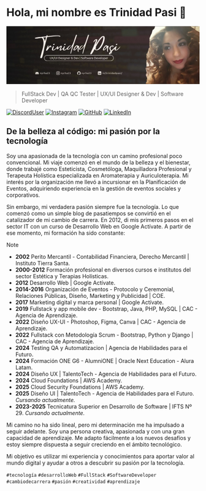 # Hola, mi nombre es Trinidad Pasi 👋
![ImagenPerfil](/img/banner_github_nyrha23.jpg) 
> FullStack Dev | QA QC Tester | UX/UI Designer & Dev | Software Developer 

[![DiscordUser](https://img.shields.io/badge/nyrha23-5865F2?style=flat-square&logo=discord&logoColor=white&labelColor=101010)](https://discord.com/) 
[![Instagram](https://img.shields.io/badge/nyrha23-E4405F?style=flat-square&logo=instagram&logoColor=white&labelColor=101010)](https://www.instagram.com/nyrha23/) 
[![GitHub](https://img.shields.io/badge/nyrha23-C71585?style=flat-square&logo=github&logoColor=white&labelColor=101010)](https://github.com/nyrha23) 
[![LinkedIn](https://img.shields.io/badge/in%2Ftrinidadpasi-%230A66C2?style=flat-square&logo=linkedin&logoColor=white&label=in&labelColor=101010)](https://www.linkedin.com/in/trinidadpasi/) 

## De la belleza al código: mi pasión por la tecnología

Soy una apasionada de la tecnología con un camino profesional poco convencional. Mi viaje comenzó en el mundo de la belleza y el bienestar, donde trabajé como Esteticista, Cosmetóloga, Maquilladora Profesional y Terapeuta Holística especializada en Aromaterapia y Auriculoterapia. Mi interés por la organización me llevó a incursionar en la Planificación de Eventos, adquiriendo experiencia en la gestión de eventos sociales y corporativos.

Sin embargo, mi verdadera pasión siempre fue la tecnología. Lo que comenzó como un simple blog de pasatiempos se convirtió en el catalizador de mi cambio de carrera. En 2012, di mis primeros pasos en el sector IT con un curso de Desarrollo Web en Google Actívate. A partir de ese momento, mi formación ha sido constante:

> [!NOTE]
> - **2002** Perito Mercantil - Contabilidad Financiera, Derecho Mercantil | Instituto Tierra Santa.
> - **2000-2012** Formación profesional en diversos cursos e institutos del sector Estética y Terapias Holísticas.
> - **2012** Desarrollo Web | Google Actívate.
> - **2014-2016** Organización de Eventos - Protocolo y Ceremonial, Relaciones Públicas, Diseño, Marketing y Publicidad | COE.
> - **2017** Marketing digital y marca personal | Google Actívate.
> - **2019** Fullstack y app mobile dev - Bootstrap, Java, PHP, MySQL | CAC - Agencia de Aprendizaje.
> - **2022** Diseño UX-UI - Photoshop, Figma, Canva | CAC - Agencia de Aprendizaje.
> - **2022** Fullstack con Metodología Scrum - Bootstrap, Python y Django | CAC - Agencia de Aprendizaje.
> - **2024** Testing QA y Automatizacion | Agencia de Habilidades para el Futuro.
> - **2024** Formación ONE G6 - AlumniONE | Oracle Next Education - Alura Latam.
> - **2024** Diseño UX | TalentoTech - Agencia de Habilidades para el Futuro.
> - **2024** Cloud Foundations | AWS Academy.
> - **2025** Cloud Security Foundations | AWS Academy.
> - **2025** Diseño UI | TalentoTech - Agencia de Habilidades para el Futuro. _Cursando actualmente._
> - **2023-2025** Tecnicatura Superior en Desarrollo de Software | IFTS Nº 29. _Cursando actualmente._

Mi camino no ha sido lineal, pero mi determinación me ha impulsado a seguir adelante. Soy una persona creativa, apasionada y con una gran capacidad de aprendizaje. Me adapto fácilmente a los nuevos desafíos y estoy siempre dispuesta a seguir creciendo en el ámbito tecnológico.

Mi objetivo es utilizar mi experiencia y conocimientos para aportar valor al mundo digital y ayudar a otros a descubrir su pasión por la tecnología.

`#tecnología` `#desarrolloWeb` `#FullStack` `#SoftwareDeveloper` `#cambiodecarrera` `#pasión` `#creatividad` `#aprendizaje`
